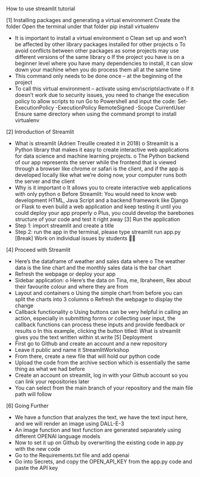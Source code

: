 How to use streamlit tutorial

[1] Installing packages and generating a virtual environment
Create the folder
Open the terminal under that folder
pip install virtualenv
-	It is important to install a virtual environment 
o	Clean set up and won’t be affected by other library packages installed for other projects
o	To avoid conflicts between other packages as some projects may use different versions of the same library
o	If the project you have is on a beginner level where you have many dependencies to install, it can slow down your machine when you do process them all at the same time
-	This command only needs to be done once – at the beginning of the project
-	To call this virtual environment – activate using env\scripts\activate
o	If it doesn’t work due to security issues, you need to change the execution policy to allow scripts to run
Go to Powershell and input the code: 
Set-ExecutionPolicy -ExecutionPolicy RemoteSigned -Scope CurrentUser
Ensure same directory when using the command prompt to install virtualenv

[2] Introduction of Streamlit
-	What is streamlit (Adrien Treuille created it in 2018)
o	Streamlit is a Python library that makes it easy to create interactive web applications for data science and machine learning projects.
o	The Python backend of our app represents the server while the frontend that is viewed through a browser like chrome or safari is the client, and if the app is developed locally like what we’re doing now, your computer runs both the server and the client
-	Why is it important
o	It allows you to create interactive web applications with only python
o	Before Streamlit: You would need to know web development HTML, Java Script and a backend framework like Django or Flask to even build a web application and keep testing it until you could deploy your app properly
o	Plus, you could develop the barebones structure of your code and test it right away
[3] Run the application
-	Step 1: import streamlit and create a title
-	Step 2: run the app in the terminal, please type streamlit run app.py
[Break] Work on individual issues by students 🙏😅
 

[4] Proceed with Streamlit
-	Here’s the dataframe of weather and sales data where
o	The weather data is the line chart and the monthly sales data is the bar chart
-	Refresh the webpage or deploy your app 
-	Sidebar application: 
o	Here’s the data on Tina, me, Ibraheem, Rex about their favourite colour and where they are from
-	Layout and containers
o	Using the simple chart from before you can split the charts into 3 columns
o	Refresh the webpage to display the change
-	Callback functionality
o	Using buttons can be very helpful in calling an action, especially in submitting forms or collecting user input, the callback functions can process these inputs and provide feedback or results
o	In this example, clicking the button titled: What is streamlit gives you the text written within st.write
[5] Deployment
-	First go to Github and create an account and a new repository
-	Leave it public and name it StreamlitWorkshop
-	From there, create a new file that will hold our python code
-	Upload the code from the archive section which is essentially the same thing as what we had before
-	Create an account on streamlit, log in with your Github account so you can link your repositories later
-	You can select from the main branch of your repository and the main file path will follow

[6] Going Further
-	We have a function that analyzes the text, we have the text input here, and we will render an image using DALL-E-3 
-	An image function and text function are generated separately using different OPENAI language models
-	Now to set it up on Github by overwriting the existing code in app.py with the new code
-	Go to the Requirements.txt file and add openai
-	Go into Secrets, and copy the OPEN_API_KEY from the app.py code and paste the API key
